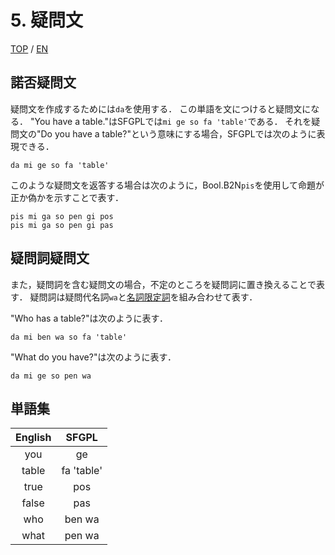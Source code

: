 # 5. 疑問文

[TOP](../../readme.md)
/
[EN](../en/interrogativeSentence.md)

## 諾否疑問文

疑問文を作成するためには```da```を使用する．
この単語を文につけると疑問文になる．
"You have a table."はSFGPLでは```mi ge so fa 'table'```である．
それを疑問文の"Do you have a table?"という意味にする場合，SFGPLでは次のように表現できる．

```SFGPL
da mi ge so fa 'table'
```

このような疑問文を返答する場合は次のように，Bool.B2N```pis```を使用して命題が正か偽かを示すことで表す．

```SFGPL
pis mi ga so pen gi pos
pis mi ga so pen gi pas
```

## 疑問詞疑問文

また，疑問詞を含む疑問文の場合，不定のところを疑問詞に置き換えることで表す．
疑問詞は疑問代名詞```wa```と[名詞限定詞](DeterminerN.md)を組み合わせて表す．

"Who has a table?"は次のように表す．

```SFGPL
da mi ben wa so fa 'table'
```

"What do you have?"は次のように表す．

```SFGPL
da mi ge so pen wa
```

## 単語集

|English|SFGPL|
|:-:|:-:|
|you|ge|
|table|fa 'table'|
|true|pos|
|false|pas|
|who|ben wa|
|what|pen wa|
